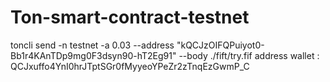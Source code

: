 # Ton-smart-contract-testnet
toncli send -n testnet -a 0.03 --address "kQCJzOIFQPuiyot0-Bb1r4KAnTDp9mg0F3dsyn90-hT2Eg91" --body ./fift/try.fif
address wallet : QCJxuffo4YnI0hrJTptSGr0fMyyeoYPeZr2zTnqEzGwmP_C